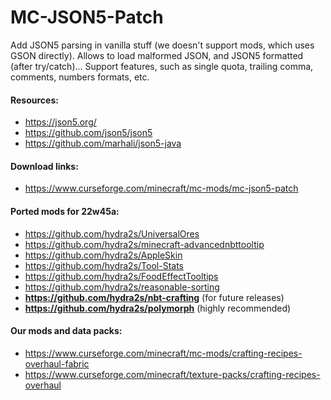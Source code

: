 # MC-JSON5-Patch

Add JSON5 parsing in vanilla stuff (we doesn't support mods, which uses GSON directly). Allows to load malformed JSON, and JSON5 formatted (after try/catch)... Support features, such as single quota, trailing comma, comments, numbers formats, etc.

#### Resources: 

- https://json5.org/
- https://github.com/json5/json5
- https://github.com/marhali/json5-java

#### Download links: 

- https://www.curseforge.com/minecraft/mc-mods/mc-json5-patch

#### Ported mods for **22w45a**:

- https://github.com/hydra2s/UniversalOres
- https://github.com/hydra2s/minecraft-advancednbttooltip
- https://github.com/hydra2s/AppleSkin 
- https://github.com/hydra2s/Tool-Stats 
- https://github.com/hydra2s/FoodEffectTooltips
- https://github.com/hydra2s/reasonable-sorting
- **https://github.com/hydra2s/nbt-crafting** (for future releases)
- **https://github.com/hydra2s/polymorph** (highly recommended)

#### Our mods and data packs: 

- https://www.curseforge.com/minecraft/mc-mods/crafting-recipes-overhaul-fabric
- https://www.curseforge.com/minecraft/texture-packs/crafting-recipes-overhaul

